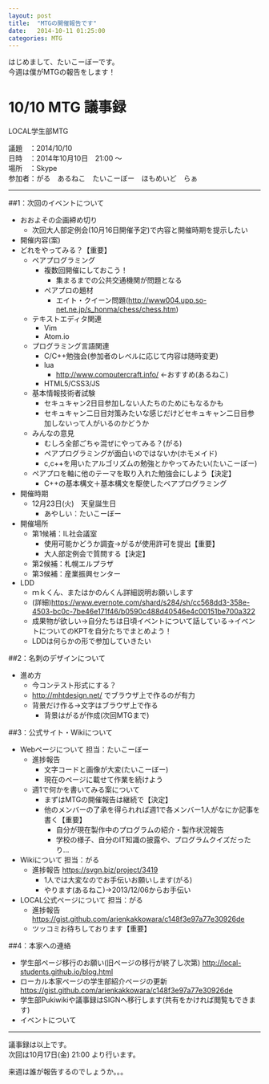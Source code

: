 ```yaml
---  
layout: post
title:  "MTGの開催報告です"
date:   2014-10-11 01:25:00
categories: MTG
---
```

  
はじめまして、たいこーぼーです。  
今週は僕がMTGの報告をします！  
  
# 10/10 MTG 議事録  
LOCAL学生部MTG  

議題　：2014/10/10  
日時　：2014年10月10日　21:00 ～   
場所　：Skype  
参加者：がる　あるねこ　たいこーぼー　ほもめいど　らぁ  

----------------------------------------------------------------------
##1：次回のイベントについて  
* おおよその企画締め切り  
  * 次回大人部定例会(10月16日開催予定)で内容と開催時期を提示したい  
* 開催内容(案)  
* どれをやってみる？【重要】  
  * ペアプログラミング  
    * 複数回開催にしておこう！  
      * 集まるまでの公共交通機関が問題となる  
    * ペアプロの題材  
      * エイト・クイーン問題(http://www004.upp.so-net.ne.jp/s_honma/chess/chess.htm)  
  * テキストエディタ関連  
    * Vim  
    * Atom.io  
  * プログラミング言語関連  
    * C/C++勉強会(参加者のレベルに応じて内容は随時変更)  
    * lua   
      * http://www.computercraft.info/ ←おすすめ(あるねこ)  
    * HTML5/CSS3/JS  
  * 基本情報技術者試験  
    * セキュキャン2日目参加しない人たちのためにもなるかも  
    * セキュキャン二日目対策みたいな感じだけどセキュキャン二日目参加しないって人がいるのかどうか  
  * みんなの意見  
    * むしろ全部ごちゃ混ぜにやってみる？(がる)  
    * ペアプログラミングが面白いのではないか(ホモメイド)  
    * c,c++を用いたアルゴリズムの勉強とかやってみたい(たいこーぼー)  
  * ペアプロを軸に他のテーマを取り入れた勉強会にしよう【決定】  
    * C++の基本構文＋基本構文を駆使したペアプログラミング  
* 開催時期  
  * 12月23日(火)　天皇誕生日  
    * あやしい：たいこーぼー  
* 開催場所  
  * 第1候補：IL社会議室  
    * 使用可能かどうか調査→がるが使用許可を提出【重要】  
    * 大人部定例会で質問する【決定】  
  * 第2候補：札幌エルプラザ  
  * 第3候補：産業振興センター  
* LDD  
  * ｍｋくん、またはかのんくん詳細説明お願いします  
  * (詳細)https://www.evernote.com/shard/s284/sh/cc568dd3-358e-4503-bc0c-7be46e171f46/b0590c488d40546e4c00151be700a322  
  * 成果物が欲しい→自分たちは日頃イベントについて話している→イベントについてのKPTを自分たちでまとめよう！  
  * LDDは何らかの形で参加していきたい  
  
  
##2：名刺のデザインについて  
* 進め方  
  * 今コンテスト形式にする？  
  * http://mhtdesign.net/ でブラウザ上で作るのが有力  
  * 背景だけ作る→文字はブラウザ上で作る  
    * 背景はがるが作成(次回MTGまで)  
  
  
##3：公式サイト・Wikiについて  
* Webページについて 担当：たいこーぼー  
  * 進捗報告  
    * 文字コードと画像が大変(たいこーぼー)  
    * 現在のページに載せて作業を続けよう  
  * 週1で何かを書いてみる案について  
    * まずはMTGの開催報告は継続で【決定】  
    * 他のメンバーの了承を得られれば週1で各メンバー1人がなにか記事を書く【重要】  
      * 自分が現在製作中のプログラムの紹介・製作状況報告  
      * 学校の様子、自分のIT知識の披露や、プログラムクイズだったり…  
* Wikiについて 担当：がる  
  * 進捗報告 https://svgn.biz/project/3419  
    * 1人では大変なのでお手伝いお願いします(がる)  
    * やります(あるねこ)→2013/12/06からお手伝い  
* LOCAL公式ページについて 担当：がる  
  * 進捗報告 https://gist.github.com/arienkakkowara/c148f3e97a77e30926de  
  * ツッコミお待ちしております【重要】  
  
  
##4：本家への連絡  
* 学生部ページ移行のお願い(旧ページの移行が終了し次第)  http://local-students.github.io/blog.html  
* ローカル本家ページの学生部紹介ページの更新 https://gist.github.com/arienkakkowara/c148f3e97a77e30926de  
* 学生部Pukiwikiや議事録はSIGNへ移行します(共有をかければ閲覧もできます)  
* イベントについて  
  
  
---------------------------------------------------------------------
  
  
議事録は以上です。  
次回は10月17日(金) 21:00 より行います。  
  
来週は誰が報告するのでしょうか。。。  